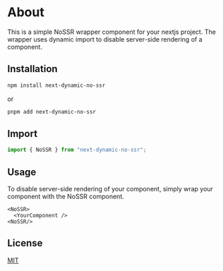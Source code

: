 # About

This is a simple NoSSR wrapper component for your nextjs project. The wrapper uses dynamic import to disable server-side rendering of a component.

## Installation

```bash
npm install next-dynamic-no-ssr
```

or

```bash
pnpm add next-dynamic-no-ssr
```

## Import

```js
import { NoSSR } from "next-dynamic-no-ssr";
```

## Usage

To disable server-side rendering of your component, simply wrap your component with the NoSSR component.

```tsx
<NoSSR>
  <YourComponent />
<NoSSR/>
```

## License

[MIT](https://opensource.org/license/mit/)
